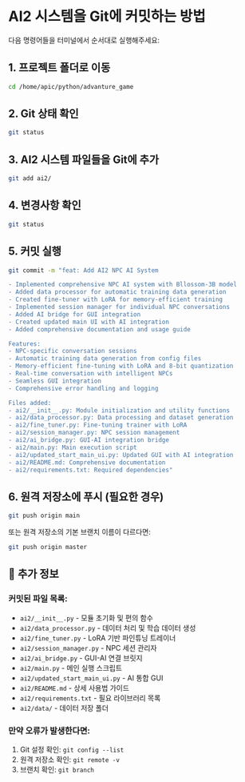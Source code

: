 # AI2 시스템을 Git에 커밋하는 방법

다음 명령어들을 터미널에서 순서대로 실행해주세요:

## 1. 프로젝트 폴더로 이동
```bash
cd /home/apic/python/advanture_game
```

## 2. Git 상태 확인
```bash
git status
```

## 3. AI2 시스템 파일들을 Git에 추가
```bash
git add ai2/
```

## 4. 변경사항 확인
```bash
git status
```

## 5. 커밋 실행
```bash
git commit -m "feat: Add AI2 NPC AI System

- Implemented comprehensive NPC AI system with Bllossom-3B model
- Added data processor for automatic training data generation  
- Created fine-tuner with LoRA for memory-efficient training
- Implemented session manager for individual NPC conversations
- Added AI bridge for GUI integration
- Created updated main UI with AI integration
- Added comprehensive documentation and usage guide

Features:
- NPC-specific conversation sessions
- Automatic training data generation from config files
- Memory-efficient fine-tuning with LoRA and 8-bit quantization
- Real-time conversation with intelligent NPCs
- Seamless GUI integration
- Comprehensive error handling and logging

Files added:
- ai2/__init__.py: Module initialization and utility functions
- ai2/data_processor.py: Data processing and dataset generation
- ai2/fine_tuner.py: Fine-tuning trainer with LoRA
- ai2/session_manager.py: NPC session management
- ai2/ai_bridge.py: GUI-AI integration bridge
- ai2/main.py: Main execution script
- ai2/updated_start_main_ui.py: Updated GUI with AI integration
- ai2/README.md: Comprehensive documentation
- ai2/requirements.txt: Required dependencies"
```

## 6. 원격 저장소에 푸시 (필요한 경우)
```bash
git push origin main
```

또는 원격 저장소의 기본 브랜치 이름이 다르다면:
```bash
git push origin master
```

## 📝 추가 정보

### 커밋된 파일 목록:
- `ai2/__init__.py` - 모듈 초기화 및 편의 함수
- `ai2/data_processor.py` - 데이터 처리 및 학습 데이터 생성
- `ai2/fine_tuner.py` - LoRA 기반 파인튜닝 트레이너
- `ai2/session_manager.py` - NPC 세션 관리자
- `ai2/ai_bridge.py` - GUI-AI 연결 브릿지
- `ai2/main.py` - 메인 실행 스크립트
- `ai2/updated_start_main_ui.py` - AI 통합 GUI
- `ai2/README.md` - 상세 사용법 가이드
- `ai2/requirements.txt` - 필요 라이브러리 목록
- `ai2/data/` - 데이터 저장 폴더

### 만약 오류가 발생한다면:
1. Git 설정 확인: `git config --list`
2. 원격 저장소 확인: `git remote -v`
3. 브랜치 확인: `git branch`
